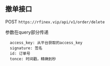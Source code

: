 
## 撤单接口
POST
`
https://rfinex.vip/api/v1/order/delete
`

参数在query部分传递

```
  access_key: 从平台获取的access_key
  signature: 签名
  id: 订单号
  tonce: 时间戳，精确到秒
```
